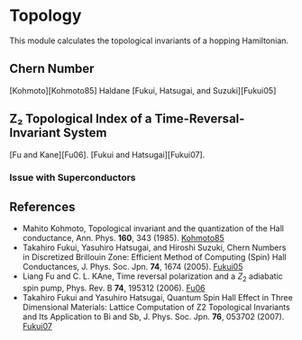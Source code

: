 # Topology

This module calculates the topological invariants of a hopping Hamiltonian.

## Chern Number

[Kohmoto][Kohmoto85]
Haldane
[Fukui, Hatsugai, and Suzuki][Fukui05]

## Z₂ Topological Index of a Time-Reversal-Invariant System

[Fu and Kane][Fu06].
[Fukui and Hatsugai][Fukui07].

### Issue with Superconductors


## References

- Mahito Kohmoto, Topological invariant and the quantization of the Hall conductance, Ann. Phys. **160**, 343 (1985). [Kohmoto85](https://doi.org/10.1016/0003-4916%2885%2990148-4)
- Takahiro Fukui, Yasuhiro Hatsugai, and Hiroshi Suzuki, Chern Numbers in Discretized Brillouin Zone: Efficient Method of Computing (Spin) Hall Conductances, J. Phys. Soc. Jpn. **74**, 1674 (2005). [Fukui05](https://doi.org/10.1143/JPSJ.74.1674)
- Liang Fu and C. L. KAne, Time reversal polarization and a ${Z}_{2}$ adiabatic spin pump, Phys. Rev. B **74**, 195312 (2006). [Fu06](https://doi.org/10.1103/PhysRevB.74.195312)
- Takahiro Fukui and Yasuhiro Hatsugai, Quantum Spin Hall Effect in Three Dimensional Materials: Lattice Computation of Z2 Topological Invariants and Its Application to Bi and Sb, J. Phys. Soc. Jpn. **76**, 053702 (2007). [Fukui07](https://doi.org/10.1143/JPSJ.76.053702)
